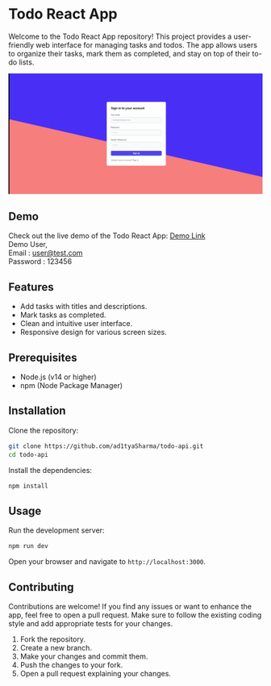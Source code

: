 
# Todo React App

Welcome to the Todo React App repository! This project provides a user-friendly web interface for managing tasks and todos. The app allows users to organize their tasks, mark them as completed, and stay on top of their to-do lists.


![Todo React App Screenshot](./public/Todo.gif)
## Demo

Check out the live demo of the Todo React App: [Demo Link](https://todo-client-12.netlify.app/)<br/>
Demo User,<br/>
Email : user@test.com<br/>
Password : 123456<br/>



## Features


- Add tasks with titles and descriptions.
- Mark tasks as completed.
- Clean and intuitive user interface.
- Responsive design for various screen sizes.

## Prerequisites

- Node.js (v14 or higher)
- npm (Node Package Manager)
## Installation

Clone the repository:
```bash
git clone https://github.com/ad1tyaSharma/todo-api.git
cd todo-api
```
Install the dependencies:
```bash
npm install
```

    
## Usage
Run the development server:
```bash
npm run dev
```
Open your browser and navigate to `http://localhost:3000`.


## Contributing

Contributions are welcome! If you find any issues or want to enhance the app, feel free to open a pull request. Make sure to follow the existing coding style and add appropriate tests for your changes.

1. Fork the repository.
2. Create a new branch.
2. Make your changes and commit them.
4. Push the changes to your fork.
5. Open a pull request explaining your changes.
